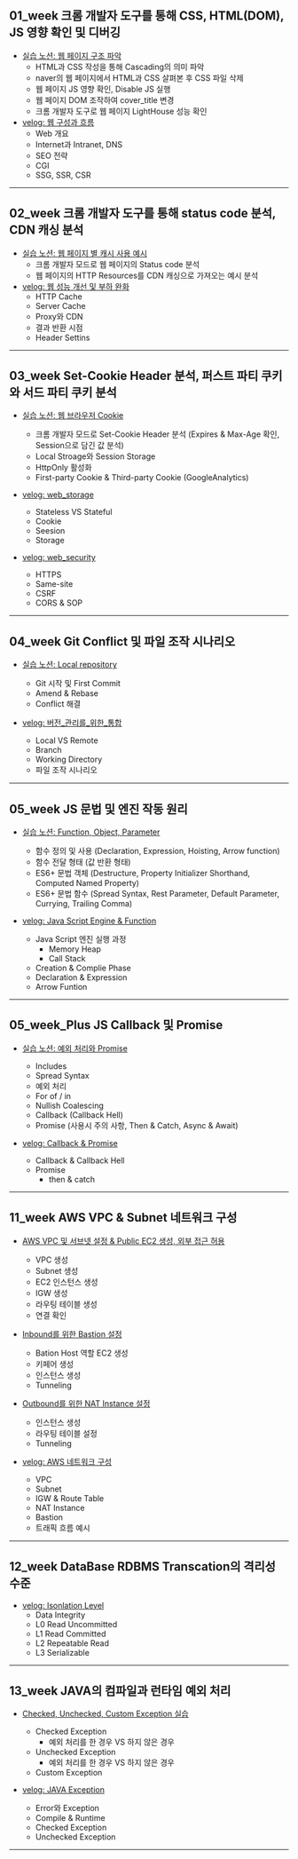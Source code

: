 ## 01_week 크롬 개발자 도구를 통해 CSS, HTML(DOM), JS 영향 확인 및 디버깅
- [실습 노션: 웹 페이지 구조 파악](https://www.notion.so/1-19ddba5fc4bc4d2da95641b37f4c9cd2)
  - HTML과 CSS 작성을 통해 Cascading의 의미 파악
  - naver의 웹 페이지에서 HTML과 CSS 살펴본 후 CSS 파일 삭제
  - 웹 페이지 JS 영향 확인, Disable JS 실행
  - 웹 페이지 DOM 조작하여 cover_title 변경
  - 크롬 개발자 도구로 웹 페이지 LightHouse 성능 확인
- [velog: 웹 구성과 흐름](https://velog.io/@luda412/01.-웹-구성과-흐름)
  - Web 개요
  - Internet과 Intranet, DNS
  - SEO 전략
  - CGI
  - SSG, SSR, CSR

----

## 02_week 크롬 개발자 도구를 통해 status code 분석, CDN 캐싱 분석
- [실습 노션: 웹 페이지 별 캐시 사용 예시](https://www.notion.so/2-status-code-CDN-13177547af084aa69701f526dd7bb8fb)
  - 크롬 개발자 모드로 웹 페이지의 Status code 분석
  - 웹 페이지의 HTTP Resources를 CDN 캐싱으로 가져오는 예시 분석
- [velog: 웹 성능 개선 및 부하 완화](https://velog.io/@luda412/02.-웹-성능-개선-및-부하-완화)
  - HTTP Cache
  - Server Cache
  - Proxy와 CDN
  - 결과 반환 시점
  - Header Settins

----

## 03_week Set-Cookie Header 분석, 퍼스트 파티 쿠키와 서드 파티 쿠키 분석
- [실습 노션: 웹 브라우저 Cookie](https://www.notion.so/3-Set-Cookie-Header-MaxAge-Expires-Session-7f1bce871f3646bdac6abffd778c68dd)
  - 크롬 개발자 모드로 Set-Cookie Header 분석 (Expires & Max-Age 확인, Session으로 담긴 값 분석)
  - Local Stroage와 Session Storage
  - HttpOnly 활성화
  - First-party Cookie & Third-party Cookie (GoogleAnalytics)

- [velog: web_storage](https://velog.io/@luda412/03.-웹-저장소)
  - Stateless VS Stateful
  - Cookie
  - Seesion
  - Storage

- [velog: web_security](https://velog.io/@luda412/웹-보안)
  - HTTPS
  - Same-site
  - CSRF
  - CORS & SOP 

----

## 04_week Git Conflict 및 파일 조작 시나리오
- [실습 노션: Local repository](https://www.notion.so/4-Git-Conflict-05ee99ce2753444c9df0a12d8b331fd0)
  - Git 시작 및 First Commit
  - Amend & Rebase
  - Conflict 해결

- [velog: 버전_관리를_위한_통합](https://velog.io/@luda412/04.-버전-관리를-위한-통합과-배포)
  - Local VS Remote
  - Branch
  - Working Directory
  - 파일 조작 시나리오
----

## 05_week JS 문법 및 엔진 작동 원리
- [실습 노션: Function, Object, Parameter](https://www.notion.so/5-Java-Script-23a0e2dc4b7a439981d8efc1bcdee1be)
  - 함수 정의 및 사용 (Declaration, Expression, Hoisting, Arrow function)
  - 함수 전달 형태 (값 반환 형태)
  - ES6+ 문법 객체 (Destructure, Property Initializer Shorthand, Computed Named Property)
  - ES6+ 문법 함수 (Spread Syntax, Rest Parameter, Default Parameter, Currying, Trailing Comma)

- [velog: Java Script Engine & Function](https://velog.io/@luda412/Java-Script-기본-문법)
  - Java Script 엔진 실행 과정
    - Memory Heap
    - Call Stack
  - Creation & Complie Phase
  - Declaration & Expression
  - Arrow Funtion

---

## 05_week_Plus JS Callback 및 Promise
- [실습 노션: 예외 처리와 Promise](https://www.notion.so/5-JS-ES6-90377060793948b4afd21ce1c57c291b)
  - Includes
  - Spread Syntax
  - 예외 처리
  - For of / in
  - Nullish Coalescing
  - Callback (Callback Hell)
  - Promise (사용시 주의 사항, Then & Catch, Async & Await)

- [velog: Callback & Promise](https://velog.io/@luda412/06.-CallBack-And-Promise)
  - Callback & Callback Hell
  - Promise
    - then & catch

---

## 11_week AWS VPC & Subnet 네트워크 구성

- [AWS VPC 및 서브넷 설정 & Public EC2 생성, 외부 접근 허용](https://cliff-snowstorm-2ff.notion.site/11-AWS-VPC-Public-EC2-28ec8d3ef4dc414cbec75a2eecbdc792?pvs=4)
  - VPC 생성
  - Subnet 생성
  - EC2 인스턴스 생성
  - IGW 생성
  - 라우팅 테이블 생성
  - 연결 확인

- [Inbound를 위한 Bastion 설정](https://cliff-snowstorm-2ff.notion.site/Private-EC2-Inbound-Bastion-4f19b8c7241743b9b89b858b1580e2d2?pvs=4)
  - Bation Host 역할 EC2 생성
  - 키페어 생성
  - 인스턴스 생성
  - Tunneling

- [Outbound를 위한 NAT Instance 설정](https://cliff-snowstorm-2ff.notion.site/Private-EC2-Outbound-NAT-Instance-852fd0e7b73b4ce69a4dfd30265f175e?pvs=4)
  - 인스턴스 생성
  - 라우팅 테이블 설정
  - Tunneling
 
- [velog: AWS 네트워크 구성](https://velog.io/@luda412/AWS-네트워크-구성)
  - VPC
  - Subnet
  - IGW & Route Table
  - NAT Instance
  - Bastion
  - 트래픽 흐름 예시

----

## 12_week DataBase RDBMS Transcation의 격리성 수준

- [velog: Isonlation Level](https://velog.io/@luda412/Isolation-Level)
  - Data Integrity
  - L0 Read Uncommitted
  - L1 Read Committed
  - L2 Repeatable Read
  - L3 Serializable

----

## 13_week JAVA의 컴파일과 런타임 예외 처리

- [Checked, Unchecked, Custom Exception 실습](https://cliff-snowstorm-2ff.notion.site/JAVA-Exception-65b4b2a7adf848bbbb92b7a45c5229f9)
  - Checked Exception
    - 예외 처리를 한 경우 VS 하지 않은 경우   
  - Unchecked Exception
    - 예외 처리를 한 경우 VS 하지 않은 경우
  - Custom Exception  
 
- [velog: JAVA Exception](https://velog.io/@luda412/JAVA-Exception)
  - Error와 Exception
  - Compile & Runtime
  - Checked Exception
  - Unchecked Exception

----




